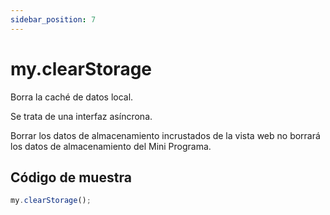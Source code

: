 ```yaml
---
sidebar_position: 7
---
```


# my.clearStorage

Borra la caché de datos local.

Se trata de una interfaz asíncrona.

Borrar los datos de almacenamiento incrustados de la vista web no borrará los datos de almacenamiento del Mini Programa.

## Código de muestra

```js
my.clearStorage();
```

